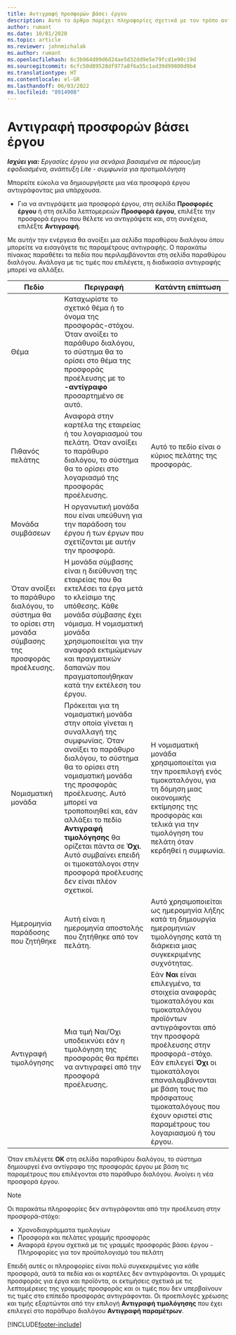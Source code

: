 ```yaml
---
title: Αντιγραφή προσφορών βάσει έργου
description: Αυτό το άρθρο παρέχει πληροφορίες σχετικά με τον τρόπο αντιγραφής προσφορών βάσει έργου στο Project Operations.
author: rumant
ms.date: 10/01/2020
ms.topic: article
ms.reviewer: johnmichalak
ms.author: rumant
ms.openlocfilehash: 6c3b964d89d6d24ae5d32dd9e5e79fcd1e90c19d
ms.sourcegitcommit: 6cfc50d89528df977a8f6a55c1ad39d99800d9b4
ms.translationtype: HT
ms.contentlocale: el-GR
ms.lasthandoff: 06/03/2022
ms.locfileid: "8914908"
---
```

# <a name="copy-project-based-quotes"></a>Αντιγραφή προσφορών βάσει έργου

_**Ισχύει για:** Εργασίες έργου για σενάρια βασισμένα σε πόρους/μη εφοδιασμένα, ανάπτυξη Lite - συμφωνία για προτιμολόγηση_

Μπορείτε εύκολα να δημιουργήσετε μια νέα προσφορά έργου αντιγράφοντας μια υπάρχουσα. 

- Για να αντιγράψετε μια προσφορά έργου, στη σελίδα **Προσφορές έργου** ή στη σελίδα λεπτομερειών **Προσφορά έργου**, επιλέξτε την προσφορά έργου που θέλετε να αντιγράψετε και, στη συνέχεια, επιλέξτε **Αντιγραφή**.

Με αυτήν την ενέργεια θα ανοίξει μια σελίδα παραθύρου διαλόγου όπου μπορείτε να εισαγάγετε τις παραμέτρους αντιγραφής. Ο παρακάτω πίνακας παραθέτει τα πεδία που περιλαμβάνονται στη σελίδα παραθύρου διαλόγου. Ανάλογα με τις τιμές που επιλέγετε, η διαδικασία αντιγραφής μπορεί να αλλάξει.

| **Πεδίο** | **Περιγραφή** | **Κατάντη επίπτωση** |
| --- | --- | --- |
| Θέμα | Καταχωρίστε το σχετικό θέμα ή το όνομα της προσφοράς-στόχου. Όταν ανοίξει το παράθυρο διαλόγου, το σύστημα θα το ορίσει στο θέμα της προσφοράς προέλευσης με το **-αντίγραφο** προσαρτημένο σε αυτό. | |
| Πιθανός πελάτης | Αναφορά στην καρτέλα της εταιρείας ή του λογαριασμού του πελάτη. Όταν ανοίξει το παράθυρο διαλόγου, το σύστημα θα το ορίσει στο λογαριασμό της προσφοράς προέλευσης. | Αυτό το πεδίο είναι ο κύριος πελάτης της προσφοράς. |
| Μονάδα συμβάσεων | Η οργανωτική μονάδα που είναι υπεύθυνη για την παράδοση του έργου ή των έργων που σχετίζονται με αυτήν την προσφορά.
Όταν ανοίξει το παράθυρο διαλόγου, το σύστημα θα το ορίσει στη μονάδα σύμβασης της προσφοράς προέλευσης. | Η μονάδα σύμβασης είναι η διεύθυνση της εταιρείας που θα εκτελέσει τα έργα μετά το κλείσιμο της υπόθεσης. Κάθε μονάδα σύμβασης έχει νόμισμα. Η νομισματική μονάδα χρησιμοποιείται για την αναφορά εκτιμώμενων και πραγματικών δαπανών που πραγματοποιήθηκαν κατά την εκτέλεση του έργου. |
| Νομισματική μονάδα | Πρόκειται για τη νομισματική μονάδα στην οποία γίνεται η συναλλαγή της συμφωνίας. Όταν ανοίξει το παράθυρο διαλόγου, το σύστημα θα το ορίσει στη νομισματική μονάδα της προσφοράς προέλευσης. Αυτό μπορεί να τροποποιηθεί και, εάν αλλάξει το πεδίο **Αντιγραφή τιμολόγησης** θα ορίζεται πάντα σε **Όχι**. Αυτό συμβαίνει επειδή οι τιμοκατάλογοι στην προσφορά προέλευσης δεν είναι πλέον σχετικοί. | Η νομισματική μονάδα χρησιμοποιείται για την προεπιλογή ενός τιμοκαταλόγου, για τη δόμηση μιας οικονομικής εκτίμησης της προσφοράς και τελικά για την τιμολόγηση του πελάτη όταν κερδηθεί η συμφωνία. |
| Ημερομηνία παράδοσης που ζητήθηκε | Αυτή είναι η ημερομηνία αποστολής που ζητήθηκε από τον πελάτη. | Αυτό χρησιμοποιείται ως ημερομηνία λήξης κατά τη δημιουργία ημερομηνιών τιμολόγησης κατά τη διάρκεια μιας συγκεκριμένης συχνότητας. |
| Αντιγραφή τιμολόγησης | Μια τιμή Ναι/Όχι υποδεικνύει εάν η τιμολόγηση της προσφοράς θα πρέπει να αντιγραφεί από την προσφορά προέλευσης. | Εάν **Ναι** είναι επιλεγμένο, τα στοιχεία αναφοράς τιμοκαταλόγου και τιμοκαταλόγου προϊόντων αντιγράφονται από την προσφορά προέλευσης στην προσφορά-στόχο. Εάν επιλεγεί **Όχι** οι τιμοκατάλογοι επαναλαμβάνονται με βάση τους πιο πρόσφατους τιμοκαταλόγους που έχουν οριστεί στις παραμέτρους του λογαριασμού ή του έργου. |

Όταν επιλέγετε **OK** στη σελίδα παραθύρου διαλόγου, το σύστημα δημιουργεί ένα αντίγραφο της προσφοράς έργου με βάση τις παραμέτρους που επιλέγονται στο παράθυρο διαλόγου. Ανοίγει η νέα προσφορά έργου. 

> [!NOTE]
> Οι παρακάτω πληροφορίες δεν αντιγράφονται από την προέλευση στην προσφορά-στόχο:
>
> - Χρονοδιαγράμματα τιμολογίων
> - Προσφορά και πελάτες γραμμής προσφοράς
> - Αναφορά έργου σχετικά με τις γραμμές προσφοράς βάσει έργου - Πληροφορίες για τον προϋπολογισμό του πελάτη
>
>Επειδή αυτές οι πληροφορίες είναι πολύ συγκεκριμένες για κάθε προσφορά, αυτά τα πεδία και οι καρτέλες δεν αντιγράφονται. Οι γραμμές προσφοράς για έργα και προϊόντα, οι εκτιμήσεις σχετικά με τις λεπτομέρειες της γραμμής προσφοράς και οι τιμές που δεν υπερβαίνουν τις τιμές στο επίπεδο προσφοράς αντιγράφονται. Οι προεπιλογές χρέωσης και τιμής εξαρτώνται από την επιλογή **Αντιγραφή τιμολόγησης** που έχει επιλεγεί στο παράθυρο διαλόγου **Αντιγραφή παραμέτρων**.


[!INCLUDE[footer-include](../includes/footer-banner.md)]